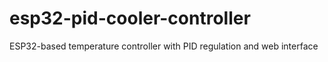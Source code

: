 # esp32-pid-cooler-controller
ESP32-based temperature controller with PID regulation and web interface
